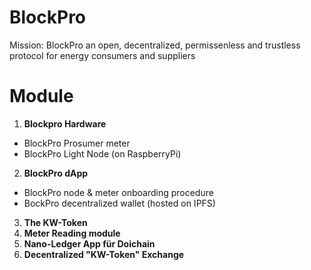 # BlockPro
Mission: BlockPro an open, decentralized, permissenless and trustless protocol for energy consumers and suppliers

# Module
1. **Blockpro Hardware**
  - BlockPro Prosumer meter
  - BlockPro Light Node (on RaspberryPi)
2. **BlockPro dApp**
  - BlockPro node & meter onboarding procedure
  - BockPro decentralized wallet (hosted on IPFS)
3. **The KW-Token**
4. **Meter Reading module**
5. **Nano-Ledger App für Doichain**
6. **Decentralized "KW-Token" Exchange**
